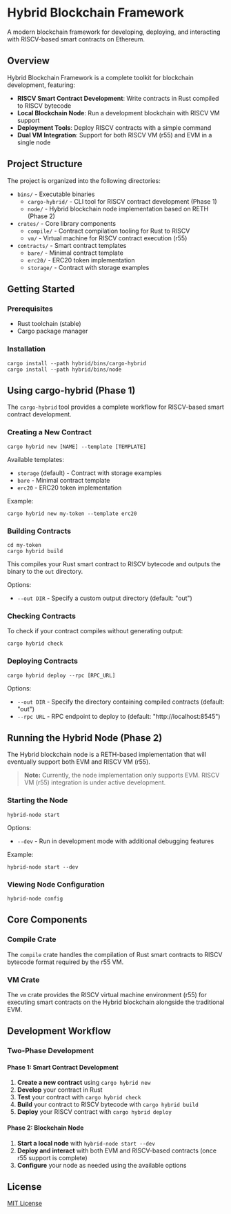 # Hybrid Blockchain Framework

A modern blockchain framework for developing, deploying, and interacting with RISCV-based smart contracts on Ethereum.

## Overview

Hybrid Blockchain Framework is a complete toolkit for blockchain development, featuring:

- **RISCV Smart Contract Development**: Write contracts in Rust compiled to RISCV bytecode
- **Local Blockchain Node**: Run a development blockchain with RISCV VM support
- **Deployment Tools**: Deploy RISCV contracts with a simple command
- **Dual VM Integration**: Support for both RISCV VM (r55) and EVM in a single node

## Project Structure

The project is organized into the following directories:

- `bins/` - Executable binaries
  - `cargo-hybrid/` - CLI tool for RISCV contract development (Phase 1)
  - `node/` - Hybrid blockchain node implementation based on RETH (Phase 2)
- `crates/` - Core library components
  - `compile/` - Contract compilation tooling for Rust to RISCV
  - `vm/` - Virtual machine for RISCV contract execution (r55)
- `contracts/` - Smart contract templates
  - `bare/` - Minimal contract template
  - `erc20/` - ERC20 token implementation
  - `storage/` - Contract with storage examples

## Getting Started

### Prerequisites

- Rust toolchain (stable)
- Cargo package manager

### Installation

```
cargo install --path hybrid/bins/cargo-hybrid
cargo install --path hybrid/bins/node
```

## Using cargo-hybrid (Phase 1)

The `cargo-hybrid` tool provides a complete workflow for RISCV-based smart contract development.

### Creating a New Contract

```
cargo hybrid new [NAME] --template [TEMPLATE]
```

Available templates:
- `storage` (default) - Contract with storage examples
- `bare` - Minimal contract template
- `erc20` - ERC20 token implementation

Example:
```
cargo hybrid new my-token --template erc20
```

### Building Contracts

```
cd my-token
cargo hybrid build
```

This compiles your Rust smart contract to RISCV bytecode and outputs the binary to the `out` directory.

Options:
- `--out DIR` - Specify a custom output directory (default: "out")

### Checking Contracts

To check if your contract compiles without generating output:

```
cargo hybrid check
```

### Deploying Contracts

```
cargo hybrid deploy --rpc [RPC_URL]
```

Options:
- `--out DIR` - Specify the directory containing compiled contracts (default: "out")
- `--rpc URL` - RPC endpoint to deploy to (default: "http://localhost:8545")

## Running the Hybrid Node (Phase 2)

The Hybrid blockchain node is a RETH-based implementation that will eventually support both EVM and RISCV VM (r55).

> **Note:** Currently, the node implementation only supports EVM. RISCV VM (r55) integration is under active development.

### Starting the Node

```
hybrid-node start
```

Options:
- `--dev` - Run in development mode with additional debugging features

Example:
```
hybrid-node start --dev
```

### Viewing Node Configuration

```
hybrid-node config
```

## Core Components

### Compile Crate

The `compile` crate handles the compilation of Rust smart contracts to RISCV bytecode format required by the r55 VM.

### VM Crate

The `vm` crate provides the RISCV virtual machine environment (r55) for executing smart contracts on the Hybrid blockchain alongside the traditional EVM.

## Development Workflow

### Two-Phase Development

#### Phase 1: Smart Contract Development
1. **Create a new contract** using `cargo hybrid new`
2. **Develop** your contract in Rust
3. **Test** your contract with `cargo hybrid check`
4. **Build** your contract to RISCV bytecode with `cargo hybrid build`
5. **Deploy** your RISCV contract with `cargo hybrid deploy`

#### Phase 2: Blockchain Node
1. **Start a local node** with `hybrid-node start --dev`
2. **Deploy and interact** with both EVM and RISCV-based contracts (once r55 support is complete)
3. **Configure** your node as needed using the available options

## License

[MIT License](LICENSE)